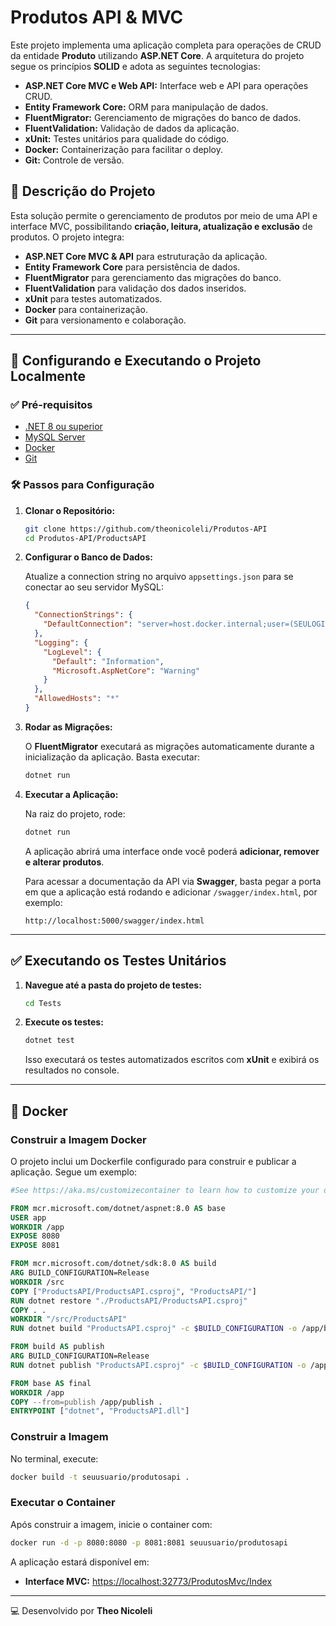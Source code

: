 # Produtos API & MVC

Este projeto implementa uma aplicação completa para operações de CRUD da entidade **Produto** utilizando **ASP.NET Core**. A arquitetura do projeto segue os princípios **SOLID** e adota as seguintes tecnologias:

- **ASP.NET Core MVC e Web API:** Interface web e API para operações CRUD.
- **Entity Framework Core:** ORM para manipulação de dados.
- **FluentMigrator:** Gerenciamento de migrações do banco de dados.
- **FluentValidation:** Validação de dados da aplicação.
- **xUnit:** Testes unitários para qualidade do código.
- **Docker:** Containerização para facilitar o deploy.
- **Git:** Controle de versão.

## 📌 Descrição do Projeto

Esta solução permite o gerenciamento de produtos por meio de uma API e interface MVC, possibilitando **criação, leitura, atualização e exclusão** de produtos. O projeto integra:

- **ASP.NET Core MVC & API** para estruturação da aplicação.
- **Entity Framework Core** para persistência de dados.
- **FluentMigrator** para gerenciamento das migrações do banco.
- **FluentValidation** para validação dos dados inseridos.
- **xUnit** para testes automatizados.
- **Docker** para containerização.
- **Git** para versionamento e colaboração.

---

## 🚀 Configurando e Executando o Projeto Localmente

### ✅ Pré-requisitos

- [.NET 8 ou superior](https://dotnet.microsoft.com/download)
- [MySQL Server](https://www.mysql.com/)
- [Docker](https://www.docker.com/get-started)
- [Git](https://git-scm.com/)

### 🛠️ Passos para Configuração

1. **Clonar o Repositório:**

   ```bash
   git clone https://github.com/theonicoleli/Produtos-API
   cd Produtos-API/ProductsAPI
   ```

2. **Configurar o Banco de Dados:**

   Atualize a connection string no arquivo `appsettings.json` para se conectar ao seu servidor MySQL:

   ```json
   {
     "ConnectionStrings": {
       "DefaultConnection": "server=host.docker.internal;user=(SEULOGIN);password=(SUASENHA);database=ProdutoAPI"
     },
     "Logging": {
       "LogLevel": {
         "Default": "Information",
         "Microsoft.AspNetCore": "Warning"
       }
     },
     "AllowedHosts": "*"
   }
   ```

3. **Rodar as Migrações:**

   O **FluentMigrator** executará as migrações automaticamente durante a inicialização da aplicação. Basta executar:

   ```bash
   dotnet run
   ```

4. **Executar a Aplicação:**

   Na raiz do projeto, rode:

   ```bash
   dotnet run
   ```

   A aplicação abrirá uma interface onde você poderá **adicionar, remover e alterar produtos**.

   Para acessar a documentação da API via **Swagger**, basta pegar a porta em que a aplicação está rodando e adicionar `/swagger/index.html`, por exemplo:

   ```
   http://localhost:5000/swagger/index.html
   ```

---

## ✅ Executando os Testes Unitários

1. **Navegue até a pasta do projeto de testes:**

   ```bash
   cd Tests
   ```

2. **Execute os testes:**

   ```bash
   dotnet test
   ```

   Isso executará os testes automatizados escritos com **xUnit** e exibirá os resultados no console.

---

## 🐳 Docker

### Construir a Imagem Docker

O projeto inclui um Dockerfile configurado para construir e publicar a aplicação. Segue um exemplo:

```dockerfile
#See https://aka.ms/customizecontainer to learn how to customize your debug container.

FROM mcr.microsoft.com/dotnet/aspnet:8.0 AS base
USER app
WORKDIR /app
EXPOSE 8080
EXPOSE 8081

FROM mcr.microsoft.com/dotnet/sdk:8.0 AS build
ARG BUILD_CONFIGURATION=Release
WORKDIR /src
COPY ["ProductsAPI/ProductsAPI.csproj", "ProductsAPI/"]
RUN dotnet restore "./ProductsAPI/ProductsAPI.csproj"
COPY . .
WORKDIR "/src/ProductsAPI"
RUN dotnet build "ProductsAPI.csproj" -c $BUILD_CONFIGURATION -o /app/build

FROM build AS publish
ARG BUILD_CONFIGURATION=Release
RUN dotnet publish "ProductsAPI.csproj" -c $BUILD_CONFIGURATION -o /app/publish /p:UseAppHost=false

FROM base AS final
WORKDIR /app
COPY --from=publish /app/publish .
ENTRYPOINT ["dotnet", "ProductsAPI.dll"]
```

### Construir a Imagem

No terminal, execute:

```bash
docker build -t seuusuario/produtosapi .
```

### Executar o Container

Após construir a imagem, inicie o container com:

```bash
docker run -d -p 8080:8080 -p 8081:8081 seuusuario/produtosapi
```

A aplicação estará disponível em:

- **Interface MVC:** [https://localhost:32773/ProdutosMvc/Index](https://localhost:32773/ProdutosMvc/Index)

---

💻 Desenvolvido por **Theo Nicoleli**

